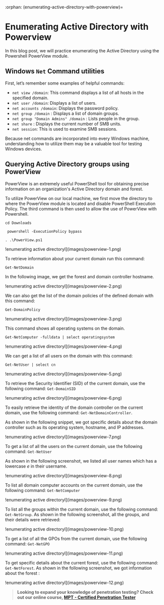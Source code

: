 :orphan:
(enumerating-active-directory-with-powerview)=

# Enumerating Active Directory with Powerview

In this blog post, we will practice enumerating the Active Directory using the Powershell PowerView module.

## Windows `Net` Command utilities

First, let’s remember some examples of helpful commands:

- `net view /domain`: This command displays a list of all hosts in the specified domain.
- `net user /domain`: Displays a list of users.
- `net accounts /domain`: Displays the password policy.
- `net group /domain` : Displays a list of domain groups.
- `net group "Domain Admins" /domain` : Lists people in the group.
- `net share` : Displays the current number of SMB units.
- `net session`: This is used to examine SMB sessions.

Because net commands are incorporated into every Windows machine, understanding how to utilize them may be a valuable tool for testing Windows devices.

## Querying Active Directory groups using PowerView

PowerView is an extremely useful PowerShell tool for obtaining precise information on an organization's Active Directory domain and forest.

To utilize PowerView on our local machine, we first move the directory to where the PowerView module is located and disable PowerShell Execution Policy. The third command is then used to allow the use of PowerView with Powershell.

`cd Downloads`

` powershell -ExecutionPolicy bypass`

`. .\PowerView.ps1`

!enumerating active directoryl](images/powerview-1.png)

To retrieve information about your current domain run this command:

`Get-NetDomain`

In the following image, we get the forest and domain controller hostname.

!enumerating active directoryl](images/powerview-2.png)

We can also get the list of the domain policies of the defined domain with this command:

`Get-DomainPolicy`

!enumerating active directoryl](images/powerview-3.png)

This command shows all operating systems on the domain.

`Get-NetComputer -fulldata | select operatingsystem`

!enumerating active directoryl](images/powerview-4.png)

We can get a list of all users on the domain with this command:

`Get-NetUser | select cn`

!enumerating active directoryl](images/powerview-5.png)

To retrieve the Security Identifier (SID) of the current domain, use the following command:
`Get-DomainSID`

!enumerating active directoryl](images/powerview-6.png)

To easily retrieve the identity of the domain controller on the current domain, use the following command: `Get-NetDomainController`.

As shown in the following snippet, we got specific details about the domain controller such as its operating system, hostname, and IP addresses.

!enumerating active directoryl](images/powerview-7.png)

To get a list of all the users on the current domain, use the following command: `Get-NetUser`

As shown in the following screenshot, we listed all user names which has a lowercase _e_ in their username.

!enumerating active directoryl](images/powerview-8.png)

To list all domain computer accounts on the current domain, use the following command: `Get-NetComputer`

!enumerating active directoryl](images/powerview-9.png)

To list all the groups within the current domain, use the following command: `Get-NetGroup`.
As shown in the following screenshot, all the groups, and their details were retrieved:

!enumerating active directoryl](images/powerview-10.png)

To get a list of all the GPOs from the current domain, use the following command: `Get-NetGPO`

!enumerating active directoryl](images/powerview-11.png)

To get specific details about the current forest, use the following command: `Get-NetForest`. As shown in the following screenshot, we got information about the forest :

!enumerating active directoryl](images/powerview-12.png)

> **Looking to expand your knowledge of penetration testing? Check out our online course, [MPT - Certified Penetration Tester](https://www.mosse-institute.com/certifications/mpt-certified-penetration-tester.html)**

